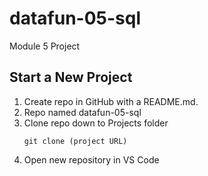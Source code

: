 # datafun-05-sql
Module 5 Project  

## Start a New Project
1. Create repo in GitHub with a README.md.
2. Repo named datafun-05-sql
3. Clone repo down to Projects folder
    ```  
    git clone (project URL)
    ```  
4. Open new repository in VS Code

